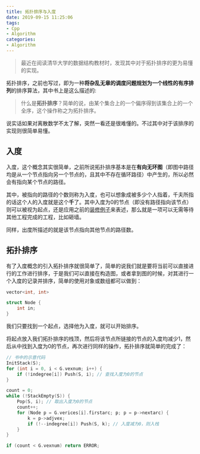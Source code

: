 ```yaml
---
title: 拓扑排序与入度
date: 2019-09-15 11:25:06
tags:
- Cpp
- Algorithm
categories:
- Algorithm
---
```


> 最近在阅读清华大学的数据结构教材时，发现其中对于拓扑排序的更为易懂的实现。

拓扑排序，之前也写过，即为一种**将杂乱无章的调度问题规划为一个线性的有序排列**的排序算法，其中书上是这么描述的:

> 什么是**拓扑排序**？简单的说，由某个集合上的一个偏序得到该集合上的一个全序，这个操作称之为拓扑排序。

说实话如果对离散数学不太了解，突然一看还是很难懂的。不过其中对于该排序的实现则很简单易懂。

## 入度

入度，这个概念其实很简单，之前所说拓扑排序基本是在**有向无环图**（即图中路径均是从一个节点指向另一个节点的，且其中不存在循环路径）中产生的，所以必然会有指向某个节点的路径。

其中，被指向的路径的个数则称为入度，也可以想象成被多少个人指着，千夫所指的话这个人的入度就是这个**千**了。其中入度为0的节点（即没有路径指向该节点）则可以被视为起点，还是应用之前的[装修例子](https://huangstomach.github.io/2019/04/08/拓扑排序与装修/)来表述，那么就是一项可以无需等待其他工程完成的工程，比如砸墙。

同样，出度所描述的就是该节点指向其他节点的路径数。

## 拓扑排序

有了入度概念的引入拓扑排序就很简单了，简单的说我们就是要将当前可以直接进行的工作进行排序，于是我们可以直接在构造图，或者拿到图的时候，对其进行一个入度的记录并排序，简单的使用对象或数组都可以做到：

``` cpp
vector<int, int> 

struct Node {
    int in;
}
```

我们只要找到一个起点，选择他为入度，就可以开始排序。

将起点放入我们拓扑排序的栈顶，然后将该节点所链接的节点的入度均减少1，然后从中找到入度为0的节点，再次进行同样的操作，拓扑排序就简单的完成了：

``` cpp
// 书中的示意代码
InitStack(S);
for (int i = 0, i < G.vexnum; i++) {
    if (!indegree[i]) Push(S, i); // 查找入度为0的节点
}

count = 0;
while (!StackEmpty(S)) {
    Pop(S, i); // 取出入度为0的节点
    count++;
    for (Node p = G.verices[i].firstarc; p; p = p->nextarc) {
        k = p->adjvex;
        if (!--indegree[i]) Push(S, k); // 入度减为0，则入栈
    }
}

if (count < G.vexnum) return ERROR;
```
